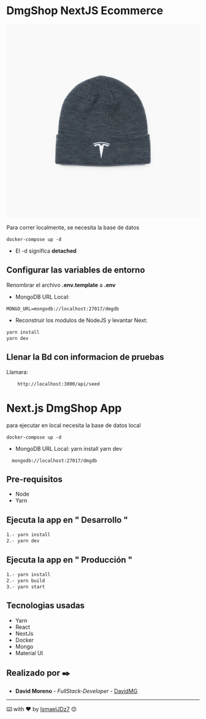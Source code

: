 # DmgShop NextJS Ecommerce

![Captura de la app](public/products/1623735-00-A_0_2000.jpg)

Para correr localmente, se necesita la base de datos

```
docker-compose up -d
```

- El -d significa **detached**

## Configurar las variables de entorno

Renombrar el archivo **.env.template** a **.env**

- MongoDB URL Local:

```
MONGO_URL=mongodb://localhost:27017/dmgdb
```

- Reconstruir los modulos de NodeJS y levantar Next:

```
yarn install
yarn dev
```

## Llenar la Bd con informacion de pruebas

Llamara:

```
    http://localhost:3000/api/seed
```

# Next.js DmgShop App

para ejecutar en local necesita la base de datos local

```
docker-compose up -d
```

- MongoDB URL Local:
  yarn install
  yarn dev

```
  mongodb://localhost:27017/dmgdb
```

## Pre-requisitos

- Node
- Yarn

## Ejecuta la app en " Desarrollo "

```
1.- yarn install
2.- yarn dev
```

## Ejecuta la app en " Producción "

```
1.- yarn install
2.- yarn build
3.- yarn start
```

## Tecnologias usadas

- Yarn
- React
- NextJs
- Docker
- Mongo
- Material UI

## Realizado por ✒️

- **David Moreno** - _FullStack-Developer_ - [DavidMG](https://github.com/DavidMorenoGuirao)

---

⌨️ with ❤️ by [IsmaelJDz7](https://github.com/IsmaelJDz) 😊
